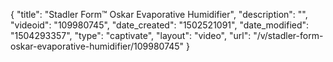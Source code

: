 {
    "title": "Stadler Form&trade; Oskar Evaporative Humidifier",
    "description": "",
    "videoid": "109980745",
    "date_created": "1502521091",
    "date_modified": "1504293357",
    "type": "captivate",
    "layout": "video",
    "url": "\/v\/stadler-form-oskar-evaporative-humidifier\/109980745"
}